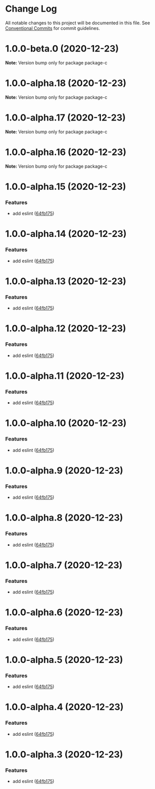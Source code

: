 # Change Log

All notable changes to this project will be documented in this file.
See [Conventional Commits](https://conventionalcommits.org) for commit guidelines.

# 1.0.0-beta.0 (2020-12-23)

**Note:** Version bump only for package package-c





# 1.0.0-alpha.18 (2020-12-23)

**Note:** Version bump only for package package-c





# 1.0.0-alpha.17 (2020-12-23)

**Note:** Version bump only for package package-c





# 1.0.0-alpha.16 (2020-12-23)

**Note:** Version bump only for package package-c





# 1.0.0-alpha.15 (2020-12-23)


### Features

* add eslint ([64fb175](https://github.com/domjtalbot/build-workflow/commit/64fb175d1a64e45b04437b3a4d3b77e88c5221c5))





# 1.0.0-alpha.14 (2020-12-23)


### Features

* add eslint ([64fb175](https://github.com/domjtalbot/build-workflow/commit/64fb175d1a64e45b04437b3a4d3b77e88c5221c5))





# 1.0.0-alpha.13 (2020-12-23)


### Features

* add eslint ([64fb175](https://github.com/domjtalbot/build-workflow/commit/64fb175d1a64e45b04437b3a4d3b77e88c5221c5))





# 1.0.0-alpha.12 (2020-12-23)


### Features

* add eslint ([64fb175](https://github.com/domjtalbot/build-workflow/commit/64fb175d1a64e45b04437b3a4d3b77e88c5221c5))





# 1.0.0-alpha.11 (2020-12-23)


### Features

* add eslint ([64fb175](https://github.com/domjtalbot/build-workflow/commit/64fb175d1a64e45b04437b3a4d3b77e88c5221c5))





# 1.0.0-alpha.10 (2020-12-23)


### Features

* add eslint ([64fb175](https://github.com/domjtalbot/build-workflow/commit/64fb175d1a64e45b04437b3a4d3b77e88c5221c5))





# 1.0.0-alpha.9 (2020-12-23)


### Features

* add eslint ([64fb175](https://github.com/domjtalbot/build-workflow/commit/64fb175d1a64e45b04437b3a4d3b77e88c5221c5))





# 1.0.0-alpha.8 (2020-12-23)


### Features

* add eslint ([64fb175](https://github.com/domjtalbot/build-workflow/commit/64fb175d1a64e45b04437b3a4d3b77e88c5221c5))





# 1.0.0-alpha.7 (2020-12-23)


### Features

* add eslint ([64fb175](https://github.com/domjtalbot/build-workflow/commit/64fb175d1a64e45b04437b3a4d3b77e88c5221c5))





# 1.0.0-alpha.6 (2020-12-23)


### Features

* add eslint ([64fb175](https://github.com/domjtalbot/build-workflow/commit/64fb175d1a64e45b04437b3a4d3b77e88c5221c5))





# 1.0.0-alpha.5 (2020-12-23)


### Features

* add eslint ([64fb175](https://github.com/domjtalbot/build-workflow/commit/64fb175d1a64e45b04437b3a4d3b77e88c5221c5))





# 1.0.0-alpha.4 (2020-12-23)


### Features

* add eslint ([64fb175](https://github.com/domjtalbot/build-workflow/commit/64fb175d1a64e45b04437b3a4d3b77e88c5221c5))





# 1.0.0-alpha.3 (2020-12-23)


### Features

* add eslint ([64fb175](https://github.com/domjtalbot/build-workflow/commit/64fb175d1a64e45b04437b3a4d3b77e88c5221c5))
